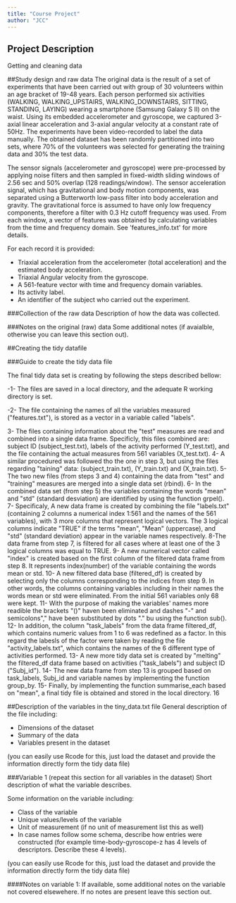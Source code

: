 ```yaml
---
title: "Course Project"
author: "JCC"
---
```


## Project Description
Getting and cleaning data

##Study design and raw data
The original data is the result of a set of experiments that have been carried out with group of 30 volunteers within an age bracket of 19-48 years. Each person performed six activities (WALKING, WALKING_UPSTAIRS, WALKING_DOWNSTAIRS, SITTING, STANDING, LAYING) wearing a smartphone (Samsung Galaxy S II) on the waist. Using its embedded accelerometer and gyroscope, we captured 3-axial linear acceleration and 3-axial angular velocity at a constant rate of 50Hz. The experiments have been video-recorded to label the data manually. The obtained dataset has been randomly partitioned into two sets, where 70% of the volunteers was selected for generating the training data and 30% the test data. 

The sensor signals (accelerometer and gyroscope) were pre-processed by applying noise filters and then sampled in fixed-width sliding windows of 2.56 sec and 50% overlap (128 readings/window). The sensor acceleration signal, which has gravitational and body motion components, was separated using a Butterworth low-pass filter into body acceleration and gravity. The gravitational force is assumed to have only low frequency components, therefore a filter with 0.3 Hz cutoff frequency was used. From each window, a vector of features was obtained by calculating variables from the time and frequency domain. See 'features_info.txt' for more details. 

For each record it is provided:
- Triaxial acceleration from the accelerometer (total acceleration) and the estimated body acceleration.
- Triaxial Angular velocity from the gyroscope. 
- A 561-feature vector with time and frequency domain variables. 
- Its activity label. 
- An identifier of the subject who carried out the experiment.




###Collection of the raw data
Description of how the data was collected.

###Notes on the original (raw) data 
Some additional notes (if avaialble, otherwise you can leave this section out).

##Creating the tidy datafile

###Guide to create the tidy data file

The final tidy data set is creating by following the steps described bellow:

-1- The files are saved in a local directory, and the adequate R working directory is set. 

-2- The file containing the names of all the variables measured ("features.txt"), is stored as a vector in a variable called "labels".

3- The files containing information about the "test" measures are read and combined into a single data frame. Specificly, this files combined are: subject ID (subject_test.txt), labels of the activity performed (Y_test.txt), and the file containing the actual measures from 561 variables (X_test.txt).
4- A similar procedured was followed tho the one in step 3, but using the files regarding "taining" data: (subject_train.txt), (Y_train.txt) and (X_train.txt).
5- The two new files (from steps 3 and 4) containing the data from "test" and "training" measures are merged into a single data set (rbind).
6- In the combined data set (from step 5) the variables containing the words "mean" and "std" (standard desviation) are identified by using the function grpel().
7- Specificaly, A new data frame is created by combining the file "labels.txt" (containing 2 columns a numerical index 1:561 and the names of the 561 variables), with 3 more columns that represent logical vectors. The 3 logical columns indicate "TRUE" if the terms "mean", "Mean" (uppercase), and "std" (standard deviation) appear in the variable names respectively. 
8-The data frame from step 7, is filtered for all cases where at least one of the 3 logical columns was equal to TRUE. 
9- A new numerical vector called "index" is created based on the first column of the filtered data frame from step 8. It represents index(number) of the variable containing the words mean or std.
10- A new filtered data base (filtered_df) is created by selecting only the columns corresponding to the indices from step 9. In other words, the columns containing variables including in their names the words mean or std were eliminated. From the initial 561 variables only 68 were kept. 
11- With the purpose of making the variables' names more readible the brackets "()" haven been eliminated and dashes "-" and semicolons"," have been substituted by dots "." bu using the function sub().
12- In addition, the column "task_labels" from the data frame filtered_df, which contains numeric values from 1 to 6 was redefined as a factor. In this regard the labesls of the factor were taken by reading the file "activity_labels.txt", which contains the names of the 6 different type of activities performed.
13- A new more tidy data set is created by "melting" the filtered_df data frame based on activities ("task_labels") and subject ID ("Subj_id").
14- The new data frame from step 13 is grouped based on task_labels, Subj_id and variable names by implementing the function group_by.
15- Finally, by implementing the function summarise_each based on "mean", a final tidy file is obtained and stored in the local directory.
16


##Description of the variables in the tiny_data.txt file
General description of the file including:
 - Dimensions of the dataset
 - Summary of the data
 - Variables present in the dataset

(you can easily use Rcode for this, just load the dataset and provide the information directly form the tidy data file)

###Variable 1 (repeat this section for all variables in the dataset)
Short description of what the variable describes.

Some information on the variable including:
 - Class of the variable
 - Unique values/levels of the variable
 - Unit of measurement (if no unit of measurement list this as well)
 - In case names follow some schema, describe how entries were constructed (for example time-body-gyroscope-z has 4 levels of descriptors. Describe these 4 levels). 

(you can easily use Rcode for this, just load the dataset and provide the information directly form the tidy data file)

####Notes on variable 1:
If available, some additional notes on the variable not covered elsewehere. If no notes are present leave this section out.

